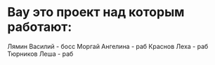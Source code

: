 # Вау это проект над которым работают:
Лямин Василий - босс
Моргай Ангелина - раб
Краснов Леха - раб
Тюрников Леша - раб
